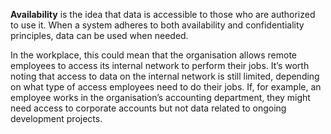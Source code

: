 
**Availability** is the idea that data is accessible to those who are authorized to use it. When a system adheres to both availability and confidentiality principles, data can be used when needed.

In the workplace, this could mean that the organisation allows remote employees to access its internal network to perform their jobs. It’s worth noting that access to data on the internal network is still limited, depending on what type of access employees need to do their jobs. If, for example, an employee works in the organisation’s accounting department, they might need access to corporate accounts but not data related to ongoing development projects. 